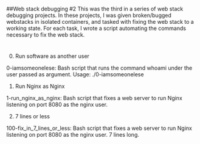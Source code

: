##Web stack debugging #2
This was the third in a series of web stack debugging projects. In these projects, I was given broken/bugged webstacks in isolated containers, and tasked with fixing the web stack to a working state. For each task, I wrote a script automating the commands necessary to fix the web stack.

#
0. Run software as another user

0-iamsomeonelese: Bash script that runs the command whoami under the user passed as argument.
Usage: ./0-iamsomeonelese <user>

1. Run Nginx as Nginx

1-run_nginx_as_nginx: Bash script that fixes a web server to run Nginx listening on port 8080 as the nginx user.

2. 7 lines or less

100-fix_in_7_lines_or_less: Bash script that fixes a web server to run Nginx listening on port 8080 as the nginx user.
7 lines long.
